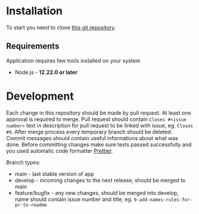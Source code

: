 # Installation

To start you need to clone [this git repository](https://github.com/CodersCrew/coderscrew-website).

## Requirements

Application requires few tools installed on your system

* Node.js - **12.22.0 or later**

# Development

Each change in this repository should be made by pull request. At least one approval is required to merge. Pull request should contain `Closes #<issue number>` text in description for pull request to be linked with issue, eg. `Closes #9`. After merge process every temporary branch should be deleted.  
Commit messages should contain useful informations about what was done. Before committing changes make sure tests passed successfully and you used automatic code formatter [Prettier](https://prettier.io/).


Branch types:
 - main - last stable version of app
 - develop - incoming changes to the next release, should be merged to main
 - feature/bugfix - any new changes, should be merged into develop, name should contain issue number and title, eg. `9-add-names-rules-for-pr-to-readme`
